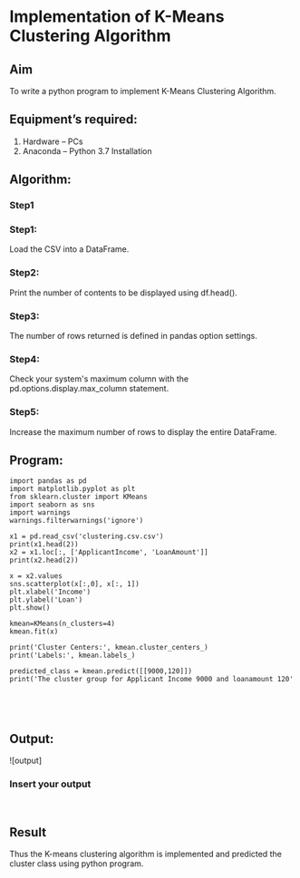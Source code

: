 # Implementation of K-Means Clustering Algorithm
## Aim
To write a python program to implement K-Means Clustering Algorithm.
## Equipment’s required:
1.	Hardware – PCs
2.	Anaconda – Python 3.7 Installation

## Algorithm:

### Step1
### Step1:
Load the CSV into a DataFrame.
<br>

### Step2:
Print the number of contents to be displayed using df.head().
<br>

### Step3:
The number of rows returned is defined in pandas option settings.
<br>

### Step4:
Check your system's maximum column with the pd.options.display.max_column statement.
<br>

### Step5:
Increase the maximum number of rows to display the entire DataFrame.
<br>


## Program:
```
import pandas as pd
import matplotlib.pyplot as plt
from sklearn.cluster import KMeans
import seaborn as sns
import warnings
warnings.filterwarnings('ignore')

x1 = pd.read_csv('clustering.csv.csv')
print(x1.head(2))
x2 = x1.loc[:, ['ApplicantIncome', 'LoanAmount']]
print(x2.head(2))

x = x2.values
sns.scatterplot(x[:,0], x[:, 1])
plt.xlabel('Income')
plt.ylabel('Loan')
plt.show()

kmean=KMeans(n_clusters=4)
kmean.fit(x)

print('Cluster Centers:', kmean.cluster_centers_)
print('Labels:', kmean.labels_)

predicted_class = kmean.predict([[9000,120]])
print('The cluster group for Applicant Income 9000 and loanamount 120'





```
## Output:
![output]

### Insert your output

<br>

## Result
Thus the K-means clustering algorithm is implemented and predicted the cluster class using python program.
